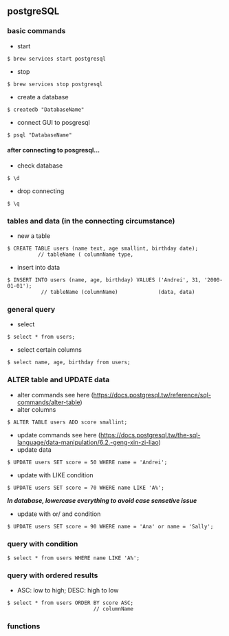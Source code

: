 ## postgreSQL 

### basic commands
- start
```
$ brew services start postgresql
```
- stop
```
$ brew services stop postgresql
```
- create a database
```
$ createdb "DatabaseName"
```
- connect GUI to posgresql
```
$ psql "DatabaseName"
```

#### after connecting to posgresql...

- check database
```
$ \d
```
- drop connecting
```
$ \q
```

### tables and data (in the connecting circumstance)
- new a table
```
$ CREATE TABLE users (name text, age smallint, birthday date); 
          // tableName ( columnName type,
```
- insert into data
```
$ INSERT INTO users (name, age, birthday) VALUES ('Andrei', 31, '2000-01-01');
           // tableName (columnName)             (data, data)
```

### general query
- select 
```
$ select * from users;
```
- select certain columns
```
$ select name, age, birthday from users;
```

### ALTER table and UPDATE data
- alter commands see here (https://docs.postgresql.tw/reference/sql-commands/alter-table)
- alter columns
```
$ ALTER TABLE users ADD score smallint;
```

- update commands see here (https://docs.postgresql.tw/the-sql-language/data-manipulation/6.2.-geng-xin-zi-liao)
- update data
```
$ UPDATE users SET score = 50 WHERE name = 'Andrei';
```
- update with LIKE condition
```
$ UPDATE users SET score = 70 WHERE name LIKE 'A%';
```
***In database, lowercase everything to avoid case sensetive issue***

- update with or/ and condition
```
$ UPDATE users SET score = 90 WHERE name = 'Ana' or name = 'Sally';
```

### query with condition
```
$ select * from users WHERE name LIKE 'A%';
```

### query with ordered results
- ASC: low to high; DESC: high to low
```
$ select * from users ORDER BY score ASC; 
                            // columnName
```

### functions
















